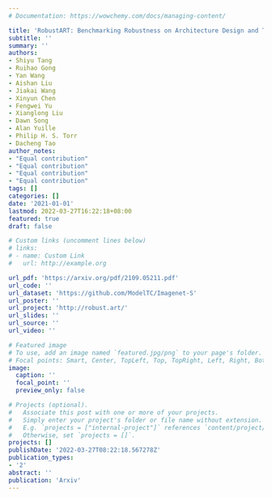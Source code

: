 ```yaml
---
# Documentation: https://wowchemy.com/docs/managing-content/

title: 'RobustART: Benchmarking Robustness on Architecture Design and Training Techniques'
subtitle: ''
summary: ''
authors:
- Shiyu Tang
- Ruihao Gong
- Yan Wang
- Aishan Liu
- Jiakai Wang
- Xinyun Chen
- Fengwei Yu
- Xianglong Liu
- Dawn Song
- Alan Yuille
- Philip H. S. Torr
- Dacheng Tao
author_notes:
- "Equal contribution"
- "Equal contribution"
- "Equal contribution"
- "Equal contribution"
tags: []
categories: []
date: '2021-01-01'
lastmod: 2022-03-27T16:22:18+08:00
featured: true
draft: false

# Custom links (uncomment lines below)
# links:
# - name: Custom Link
#   url: http://example.org

url_pdf: 'https://arxiv.org/pdf/2109.05211.pdf'
url_code: ''
url_dataset: 'https://github.com/ModelTC/Imagenet-S'
url_poster: ''
url_project: 'http://robust.art/'
url_slides: ''
url_source: ''
url_video: ''

# Featured image
# To use, add an image named `featured.jpg/png` to your page's folder.
# Focal points: Smart, Center, TopLeft, Top, TopRight, Left, Right, BottomLeft, Bottom, BottomRight.
image:
  caption: ''
  focal_point: ''
  preview_only: false

# Projects (optional).
#   Associate this post with one or more of your projects.
#   Simply enter your project's folder or file name without extension.
#   E.g. `projects = ["internal-project"]` references `content/project/deep-learning/index.md`.
#   Otherwise, set `projects = []`.
projects: []
publishDate: '2022-03-27T08:22:18.567278Z'
publication_types:
- '2'
abstract: ''
publication: 'Arxiv'
---
```

